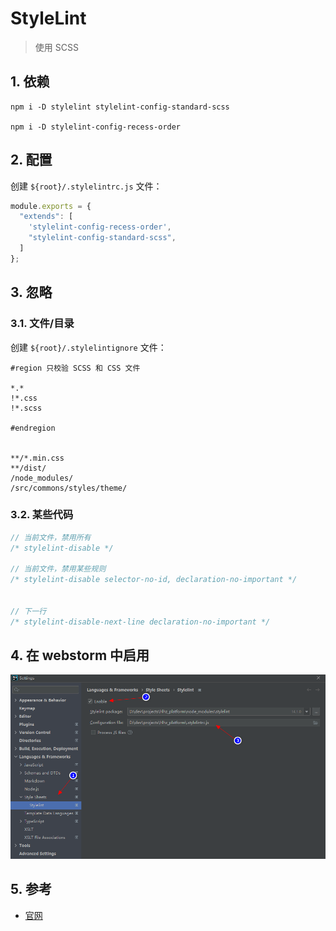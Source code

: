 # StyleLint

>使用 SCSS

## 1. 依赖

```shell
npm i -D stylelint stylelint-config-standard-scss

npm i -D stylelint-config-recess-order
```

## 2. 配置

创建 `${root}/.stylelintrc.js` 文件：

```javascript
module.exports = {
  "extends": [
    'stylelint-config-recess-order',
    "stylelint-config-standard-scss",
  ]
};
```

## 3. 忽略

### 3.1. 文件/目录

创建 `${root}/.stylelintignore` 文件：

```text
#region 只校验 SCSS 和 CSS 文件

*.*
!*.css
!*.scss

#endregion


**/*.min.css
**/dist/
/node_modules/
/src/commons/styles/theme/
```

### 3.2. 某些代码

```scss
// 当前文件，禁用所有
/* stylelint-disable */

// 当前文件，禁用某些规则
/* stylelint-disable selector-no-id, declaration-no-important */


// 下一行
/* stylelint-disable-next-line declaration-no-important */
```

## 4. 在 webstorm 中启用

![stylelint_webstorm](../_images/stylelint_webstorm.png)

## 5. 参考

* [官网](https://stylelint.io/)
